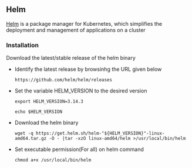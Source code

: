 ## Helm
[Helm](https://helm.sh/?ref=8grams.tech) is a package manager for Kubernetes, which simplifies the deployment and management of applications on a cluster

### Installation
Download the latest/stable release of the helm binary
- Identify the latest release by browsinhg the URL given below
  ```
  https://github.com/helm/helm/releases
  ```
- Set the variable HELM_VERSION to the desired version
  ```
  export HELM_VERSION=3.14.3
  ```
  ```
  echo $HELM_VERSION
  ```
- Download the helm binary
  ```
  wget -q https://get.helm.sh/helm-"${HELM_VERSION}"-linux-amd64.tar.gz -O - |tar -xzO linux-amd64/helm >/usr/local/bin/helm
  ```
- Set executable permission(For all) on helm command
  ```
  chmod a+x /usr/local/bin/helm
  ```
